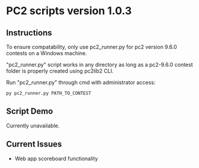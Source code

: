 # PC2 scripts version 1.0.3

## Instructions

To ensure compatability, only use pc2_runner.py for pc2 version 9.6.0 contests on a Windows machine.

"pc2_runner.py" script works in any directory as long as a pc2-9.6.0 contest folder is properly created using pc2lib2 CLI.

Run "pc2_runner.py" through cmd with administrator access:

```
py pc2_runner.py PATH_TO_CONTEST
```

## Script Demo

Currently unavailable.

## Current Issues

- Web app scoreboard functionality

